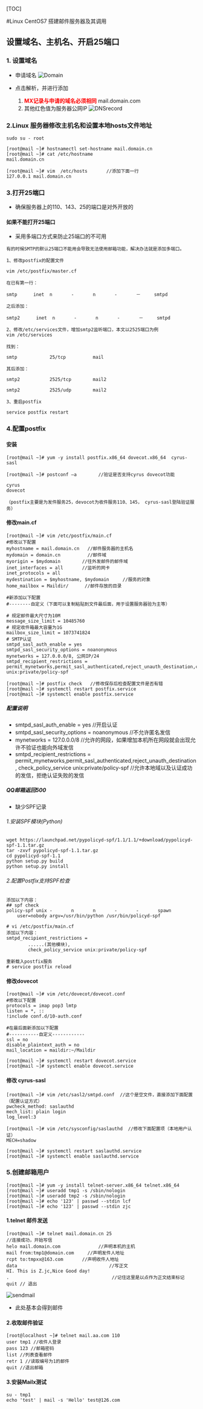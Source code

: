 [TOC]

#Linux CentOS7 搭建邮件服务器及其调用

##  设置域名、主机名、开启25端口

### 1. 设置域名
- 申请域名
![Domain][01]

- 点击解析，并进行添加
	1. **<span style="color:red;">MX记录与申请的域名必须相同</span>** mail.domain.com
	2. 其他红色值为服务器公网IP
![DNSrecord][02]

### 2.Linux 服务器修改主机名和设置本地hosts文件地址
```shell
sudo su - root

[root@mail ~]# hostnamectl set-hostname mail.domain.cn
[root@mail ~]# cat /etc/hostname 
mail.domain.cn
 
[root@mail ~]# vim  /etc/hosts       //添加下面一行
127.0.0.1 mail.domain.cn
```
### 3.打开25端口
- 确保服务器上的110、143、25的端口是对外开放的

#### 如果不能打开25端口
- 采用多端口方式来防止25端口的不可用
```shell
有的时候SMTP的默认25端口不能用会导致无法使用邮箱功能，解决办法就是添加多端口。
 
1、修改postfix的配置文件
 
vim /etc/postfix/master.cf
 
在已有第一行：
 
smtp      inet  n       -       n       -       －     smtpd
 
之后添加：
 
smtp2      inet  n       -       n       -       －     smtpd
 
2、修改/etc/services文件，增加smtp2监听端口，本文以2525端口为例
vim /etc/services
 
找到：
 
smtp            25/tcp          mail
 
其后添加：
 
smtp2           2525/tcp        mail2
 
smtp2           2525/udp        mail2
 
3、重启postfix
 
service postfix restart
```

### 4.配置postfix
#### 安装
```shell
[root@mail ~]# yum -y install postfix.x86_64 dovecot.x86_64  cyrus-sasl
 
[root@mail ~]# postconf –a        //验证是否支持cyrus dovecot功能
 
cyrus
dovecot
 
（postfix主要是为发件服务25，devocot为收件服务110、145， cyrus-sasl登陆验证服务）
```

#### 修改main.cf
```shell
[root@mail ~]# vim /etc/postfix/main.cf
#修改以下配置
myhostname = mail.domain.cn   //邮件服务器的主机名
mydomain = domain.cn          //邮件域
myorigin = $mydomain        //往外发邮件的邮件域
inet_interfaces = all       //监听的网卡 
inet_protocols = all       
mydestination = $myhostname, $mydomain     //服务的对象
home_mailbox = Maildir/      //邮件存放的目录
 
#新添加以下配置
#--------自定义（下面可以复制粘贴到文件最后面，用于设置服务器验为主等）
 
# 规定邮件最大尺寸为10M 
message_size_limit = 10485760 
# 规定收件箱最大容量为1G 
mailbox_size_limit = 1073741824 
# SMTP认证 
smtpd_sasl_auth_enable = yes
smtpd_sasl_security_options = noanonymous
mynetworks = 127.0.0.0/8, 公网IP/24
smtpd_recipient_restrictions = permit_mynetworks,permit_sasl_authenticated,reject_unauth_destination,check_policy_service unix:private/policy-spf
 
[root@mail ~]# postfix check   //修改保存后检查配置文件是否有错
[root@mail ~]# systemctl restart postfix.service  
[root@mail ~]# systemctl enable postfix.service
```

##### 配置说明
- smtpd_sasl_auth_enable = yes //开启认证
- smtpd_sasl_security_options = noanonymous //不允许匿名发信
- mynetworks = 127.0.0.0/8 //允许的网段，如果增加本机所在网段就会出现允许不验证也能向外域发信
- smtpd_recipient_restrictions = permit_mynetworks,permit_sasl_authenticated,reject_unauth_destination, check_policy_service unix:private/policy-spf
//允许本地域以及认证成功的发信，拒绝认证失败的发信

##### QQ邮箱返回500
- 缺少SPF记录

###### 1.安装SPF模块(Python)
```shell
wget https://launchpad.net/pypolicyd-spf/1.1/1.1/+download/pypolicyd-spf-1.1.tar.gz
tar -zxvf pypolicyd-spf-1.1.tar.gz
cd pypolicyd-spf-1.1
python setup.py build
python setup.py install
```
###### 2.配置Postfix支持SPF检查
```shell
添加以下内容：
## spf check
policy-spf unix -       n       n       -       -       spawn
    user=nobody argv=/usr/bin/python /usr/bin/policyd-spf

# vi /etc/postfix/main.cf
添加以下内容：
smtpd_recipient_restrictions =
        ......(其他模块),
        check_policy_service unix:private/policy-spf
        
重新载入postfix服务
# service postfix reload
```

#### 修改dovecot
```shell
[root@mail ~]# vim /etc/dovecot/dovecot.conf
#修改以下配置
protocols = imap pop3 lmtp
listen = *, ::
!include conf.d/10-auth.conf
 
#在最后面新添加以下配置
#-----------自定义------------
ssl = no
disable_plaintext_auth = no
mail_location = maildir:~/Maildir
 
[root@mail ~]# systemctl restart dovecot.service
[root@mail ~]# systemctl enable dovecot.service

```
#### 修改 cyrus-sasl
```shell
[root@mail ~]# vim /etc/sasl2/smtpd.conf  //这个是空文件，直接添加下面配置（配置认证方式）
pwcheck_method: saslauthd
mech_list: plain login
log_level:3
 
[root@mail ~]# vim /etc/sysconfig/saslauthd  //修改下面配置项（本地用户认证）
MECH=shadow
 
[root@mail ~]# systemctl restart saslauthd.service
[root@mail ~]# systemctl enable saslauthd.service
```

### 5.创建邮箱用户
```shell
[root@mail ~]# yum -y install telnet-server.x86_64 telnet.x86_64
[root@mail ~]# useradd tmp1 -s /sbin/nologin
[root@mail ~]# useradd tmp2 -s /sbin/nologin
[root@mail ~]# echo '123' | passwd --stdin lcf
[root@mail ~]# echo '123' | passwd --stdin zjc
```
#### 1.telnet 邮件发送
```shell
[root@mail ~]# telnet mail.domain.cn 25
//连接成功，开始写信
helo mail.domain.com              //声明本机的主机
mail from:tmp1@domain.com     //声明发件人地址
rcpt to:tmpxx@163.com       //声明收件人地址
data                                  //写正文
HI. This is Z.jc,Nice Good day!
.                                      //记住这里是以点作为正文结束标记
quit // 退出
```
![sendmail][03]

- 此处基本会得到邮件

#### 2.收取邮件验证
```shell
[root@localhost ~]# telnet mail.aa.com 110
user tmp1 //收件人登录
pass 123 //邮箱密码
list //列表查看邮件
retr 1 //读取编号为1的邮件
quit //退出邮箱
```

#### 3.安装Mailx测试
```shell
su - tmp1
echo 'test' | mail -s 'Hello' test@126.com
```


[01]: ./domain.png "domain"
[02]: ./DNSrecord.png "DNSrecord"
[03]: ./sendmail.png "sendmail"